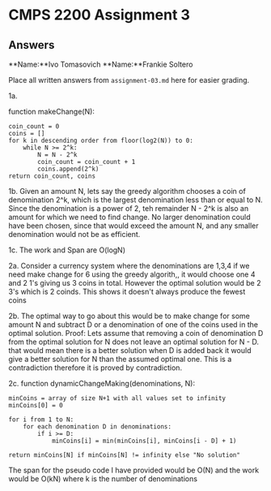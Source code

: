 # CMPS 2200 Assignment 3
## Answers

**Name:**Ivo Tomasovich
**Name:**Frankie Soltero



Place all written answers from `assignment-03.md` here for easier grading.


1a. 

function makeChange(N):

    coin_count = 0
    coins = []
    for k in descending order from floor(log2(N)) to 0:
        while N >= 2^k:
            N = N - 2^k
            coin_count = coin_count + 1
            coins.append(2^k)
    return coin_count, coins



1b. Given an amount N, lets say the greedy algorithm chooses a coin of denomination 2^k, which is the largest denomination less than or equal to N. Since the denomination is a power of 2, teh remainder N - 2^k is also an amount for which we need to find change. No larger denomination could have been chosen, since that would exceed the amount N, and any smaller denomination would not be as efficient.



1c. The work and Span are O(logN)




2a. Consider a currency system where the denominations are 1,3,4 if we need make change for 6 using the greedy algorith,, it would choose one 4 and 2 1's giving us 3 coins in total. However the optimal solution would be 2 3's which is 2 coinds. This shows it doesn't always produce the fewest coins




2b. The optimal way to go about this would be to make change for some amount N and subtract D or a denomination of one of the coins used in the optimal solution.
Proof: Lets assume that removing a coin of denomination D from the optimal solution for N does not leave an optimal solution for N - D. that would mean there is a better solution when D is added back it would give a better solution for N than the assumed optimal one. This is a contradiction therefore it is proved by contradiction.






2c.
function dynamicChangeMaking(denominations, N):

    minCoins = array of size N+1 with all values set to infinity
    minCoins[0] = 0
 
    for i from 1 to N:
        for each denomination D in denominations:
            if i >= D:
                minCoins[i] = min(minCoins[i], minCoins[i - D] + 1)
 
    return minCoins[N] if minCoins[N] != infinity else "No solution"
The span for the pseudo code I have provided would be O(N) and the work would be O(kN) where k is the number of denominations